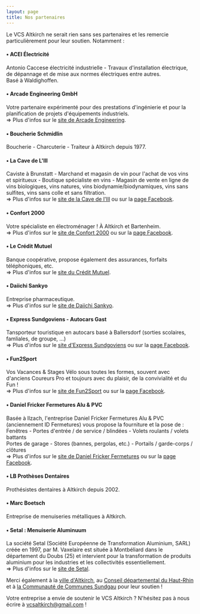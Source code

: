 ```yaml
---
layout: page
title: Nos partenaires
---
```



Le VCS Altkirch ne serait rien sans ses partenaires et les remercie particulièrement pour leur soutien. Notamment :

#### • ACEI Électricité

Antonio Caccese électricité industrielle - Travaux d'installation électrique, de dépannage et de mise aux normes électriques entre autres.  
Basé à Waldighoffen.

#### • Arcade Engineering GmbH

Votre partenaire expérimenté pour des prestations d'ingénierie et pour la planification de projets d'équipements industriels.  
=> Plus d'infos sur le [site de Arcade Engineering](http://arcade-engineering.com/Accueil.html).

#### • Boucherie Schmidlin

Boucherie - Charcuterie - Traiteur à Altkirch depuis 1977.

#### • La Cave de L'Ill

Caviste à Brunstatt - Marchand et magasin de vin pour l'achat de vos vins et spiritueux - Boutique spécialiste en vins - Magasin de vente en ligne de vins biologiques, vins natures, vins biodynamie/biodynamiques, vins sans sulfites, vins sans colle et sans filtration.  
=> Plus d'infos sur le [site de la Cave de l'Ill](https://www.lacavedelill.fr/) ou sur la [page Facebook](https://www.facebook.com/lacavedelillcom/).

#### • Confort 2000

Votre spécialiste en électroménager ! À Altkirch et Bartenheim.  
=> Plus d'infos sur le [site de Confort 2000](https://www.confort2000.fr/) ou sur la [page Facebook](https://www.facebook.com/Confort2000/).

#### • Le Crédit Mutuel

Banque coopérative, propose également des assurances, forfaits téléphoniques, etc.  
=> Plus d'infos sur le [site du Crédit Mutuel](http://www.credit-mutuel.fr).

#### • Daiichi Sankyo

Entreprise pharmaceutique.  
=> Plus d'infos sur le [site de Daiichi Sankyo](http://www.daiichi-sankyo.fr).

#### • Express Sundgoviens - Autocars Gast

Tansporteur touristique en autocars basé à Ballersdorf (sorties scolaires, famliales, de groupe, ...)  
=> Plus d'infos sur le [site d'Express Sundgoviens](http://www.express-sundgoviens.info) ou sur la [page Facebook](https://www.facebook.com/Express-Sundgoviens-486717881526026/).

#### • Fun2Sport

Vos Vacances & Stages Vélo sous toutes les formes, souvent avec d'anciens Coureurs Pro et toujours avec du plaisir, de la convivialité et du Fun !  
=> Plus d'infos sur le [site de Fun2Sport](http://www.fun2sport.fr/) ou sur la [page Facebook](https://www.facebook.com/alain.lamy.fun2sport.fr/).

#### • Daniel Fricker Fermetures Alu & PVC

Basée à Ilzach, l'entreprise Daniel Fricker Fermetures Alu & PVC (anciennement ID Fermetures) vous propose la fourniture et la pose de :  
Fenêtres - Portes d'entrée / de service / blindées - Volets roulants / volets battants  
Portes de garage - Stores (bannes, pergolas, etc.) - Portails / garde-corps / clôtures  
=> Plus d'infos sur le [site de Daniel Fricker Fermetures](http://www.danielfricker-fermetures.fr/) ou sur la [page Facebook](https://www.facebook.com/DanielFrickerFermetures).

#### • LB Prothèses Dentaires

Prothésistes dentaires à Altkirch depuis 2002.  

#### • Marc Boetsch

Entreprise de menuiseries métalliques à Altkirch.

#### • Setal : Menuiserie Aluminuum

La société Setal (Société Européenne de Transformation Aluminium, SARL) créée en 1997, par M. Vaxelaire est située à Montbéliard dans le département du Doubs (25) et intervient pour la transformation de produits aluminium pour les industries et les collectivités essentiellement.  
=> Plus d'infos sur le [site de Setal](http://www.setal.eu).

Merci également à la [ville d'Altkirch](http://www.mairie-altkirch.fr), au [Conseil départemental du Haut-Rhin](https://www.haut-rhin.fr/) et à [la Communauté de Communes Sundgau](https://www.cc-sundgau.fr/) pour leur soutien !

Votre entreprise a envie de soutenir le VCS Altkirch ? N'hésitez pas à nous écrire à [vcsaltkirch@gmail.com](mailto:vcsaltkirch@gmail.com) !

